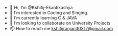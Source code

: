 - 👋 Hi, I’m @Kshitij-Ekantikashya
- 👀 I’m interested in Coding and Singing.
- 🌱 I’m currently learning C & JAVA
- 💞️ I’m looking to collaborate on University Projects
- 📫 How to reach me kshitijranjan30317@gmail.com

<!---
Kshitij-Ekantikashya/Kshitij-Ekantikashya is a ✨ special ✨ repository because its `README.md` (this file) appears on your GitHub profile.
You can click the Preview link to take a look at your changes.
--->
